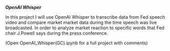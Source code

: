 ***OpenAI Whisper***


In this project I will use OpenAI Whisper to transcribe data from Fed speech video and compare market market data during the time speech was live broadcasted. In order to analyze market reaction to specific words that Fed chair J.Powell says during the press conference.

(Open OpenAI_Whisper(GC).ipynb for a full project with comments)
